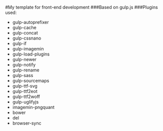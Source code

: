 #My template for front-end development
###Based on gulp.js
###Plugins used:
* gulp-autoprefixer
* gulp-cache
* gulp-concat
* gulp-cssnano
* gulp-if
* gulp-imagemin
* gulp-load-plugins
* gulp-newer
* gulp-notify
* gulp-rename
* gulp-sass
* gulp-sourcemaps
* gulp-ttf-svg
* gulp-ttf2eot
* gulp-ttf2woff
* gulp-uglifyjs
* imagemin-pngquant
* bower
* del
* browser-sync